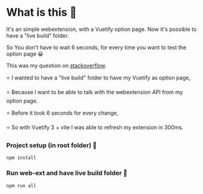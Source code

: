 # What is this 🤔

It's an simple webextension, with a Vuetify option page. Now it's possible to have a "live build" folder. 

So You don't have to wait 6 seconds, for every time you want to test the option page 😀

This was my question on [stackoverflow](https://stackoverflow.com/questions/69072670/vue-cli-live-build-folder-for-chrome-extension).

⭐️ I wanted to have a "live build" folder to have my Vuetify as option page, 

⭐️ Because I want to be able to talk with the webextension API from my option page.

⭐️ Before it took 6 seconds for every change,

⭐️ So with Vuetify 3 + vite I was able to refresh my extension in 300ms.

### Project setup (in root folder) 🤯
```
npm install
```

### Run web-ext and have live build folder 🥳
```
npm run all
```